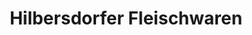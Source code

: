 ---
title: "Hilbersdorfer Fleischwaren"
url: /freital/hilbersdorfer-fleischwaren/
shop: Metzgerei
---